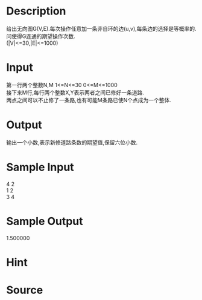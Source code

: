 
# Description

<div class="content"><div>给出无向图G(V,E).每次操作任意加一条非自环的边(u,v),每条边的选择是等概率的.问使得G连通的期望操作次数.</div>
<div>(|V|&lt;=30,|E|&lt;=1000)</div></div>

# Input

<div class="content"><div>第一行两个整数N,M 1&lt;=N&lt;=30 0&lt;=M&lt;=1000 </div>
<div>接下来M行,每行两个整数X,Y表示两者之间已修好一条道路. </div>
<div>两点之间可以不止修了一条路,也有可能M条路已使N个点成为一个整体.</div></div>

# Output

<div class="content"><p>输出一个小数,表示新修道路条数的期望值,保留六位小数.</p></div>

# Sample Input

<div class="content"><span class="sampledata">4 2<br/>
1 2 <br/>
3 4<br/>
</span></div>

# Sample Output

<div class="content"><span class="sampledata">1.500000</span></div>

# Hint

<div class="content"><p></p></div>

# Source

<div class="content"><p><a href="problemset.php?search="></a></p></div>

